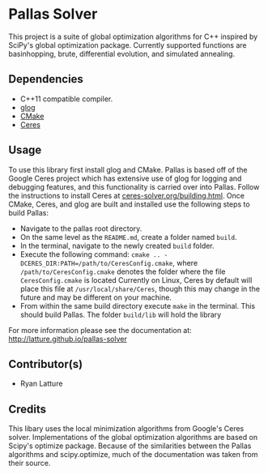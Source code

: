 Pallas Solver
=============

This project is a suite of global optimization algorithms for C++ inspired by SciPy's global optimization package.
Currently supported functions are basinhopping, brute, differential evolution, and simulated annealing.

Dependencies
------------
 * C++11 compatible compiler.
 * [glog](https://github.com/google/glog)
 * [CMake](http://www.cmake.org/)
 * [Ceres](http://ceres-solver.org/)

Usage
-----
To use this library first install glog and CMake. Pallas is based off of the Google Ceres project which has extensive
use of glog for logging and debugging features, and this functionality is carried over into Pallas. Follow the
instructions to install Ceres at <a href="http://ceres-solver.org/building.html">ceres-solver.org/building.html</a>.
Once CMake, Ceres, and glog are built and installed use the following steps to build Pallas:
  * Navigate to the pallas root directory.
  * On the same level as the `README.md`, create a folder named `build`.
  * In the terminal, navigate to the newly created `build` folder.
  * Execute the following command: `cmake .. -DCERES_DIR:PATH=/path/to/CeresConfig.cmake`, where
      `/path/to/CeresConfig.cmake` denotes the folder where the file `CeresConfig.cmake` is located
      Currently on Linux, Ceres by default will place this file at `/usr/local/share/Ceres`, though
      this may change in the future and may be different on your machine.
  * From within the same build directory execute `make` in the terminal.
This should build Pallas. The folder `build/lib` will hold the library

For more information please see the documentation at: http://latture.github.io/pallas-solver

Contributor(s)
------------
 * Ryan Latture

Credits
-------
This libary uses the local minimization algorithms from Google's Ceres solver.
Implementations of the global optimization algorithms are based on Scipy's
optimize package. Because of the similarities between the Pallas algorithms
and scipy.optimize, much of the documentation was taken from their source.
